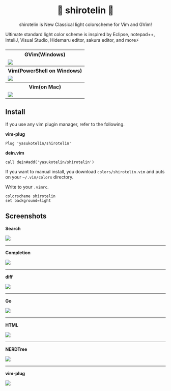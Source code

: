 <h1 align="center">🎉 shirotelin 🎉</h1>

<p align="center">shirotelin is New Classical light colorscheme for Vim and GVim!</p>

Ultimate standard light color scheme is inspired by Eclipse, notepad++, InteliJ, Visual Studio, Hidemaru editor, sakura editor, and more⚡

<table>
    <tr>
        <th>GVim(Windows)</th>
    </tr>
    <tr>
        <td><img src="images/main-title.png"></td>
    </tr>
    <tr>
        <th>Vim(PowerShell on Windows)</th>
    </tr>
    <tr>
        <td><img src="images/shirotelin-term.gif"></td>
    </tr>
    <tr>
        <th>Vim(on Mac)</th>
    </tr>
    <tr>
        <td><img src="images/mac.png"></td>
    </tr>
</table>

## Install

If you use any vim plugin manager, refer to the following.

**vim-plug**

```vim
Plug 'yasukotelin/shirotelin'
```

**dein.vim**

```vim
call dein#add('yasukotelin/shirotelin')
```

If you want to manual install, you download `colors/shirotelin.vim` and puts on your `~/.vim/colors` directory.

Write to your `.vimrc`.

```vimrc
colorscheme shirotelin
set background=light
```

## Screenshots

**Search**

<img src="images/search.gif">

---

**Completion**

<img src="images/complete.gif">

---

**diff**

<img src="images/diff.png">

---

**Go**

<img src="images/sample-go.png">

---

**HTML**

<img src="images/sample-html.png">

---

**NERDTree**

<img src="images/NERDTree.png">

---

**vim-plug**

<img src="images/vim-plug.png">
